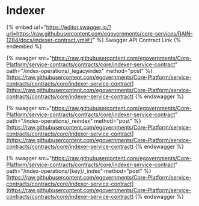 # Indexer

{% embed url="https://editor.swagger.io/?url=https://raw.githubusercontent.com/egovernments/core-services/RAIN-1284/docs/indexer-contract.yml#!/" %}
Swagger API Contract Link
{% endembed %}

{% swagger src="https://raw.githubusercontent.com/egovernments/Core-Platform/service-contracts/contracts/core/indexer-service-contract" path="/index-operations/_legacyindex" method="post" %}
[https://raw.githubusercontent.com/egovernments/Core-Platform/service-contracts/contracts/core/indexer-service-contract](https://raw.githubusercontent.com/egovernments/Core-Platform/service-contracts/contracts/core/indexer-service-contract)
{% endswagger %}

{% swagger src="https://raw.githubusercontent.com/egovernments/Core-Platform/service-contracts/contracts/core/indexer-service-contract" path="/index-operations/_reindex" method="post" %}
[https://raw.githubusercontent.com/egovernments/Core-Platform/service-contracts/contracts/core/indexer-service-contract](https://raw.githubusercontent.com/egovernments/Core-Platform/service-contracts/contracts/core/indexer-service-contract)
{% endswagger %}

{% swagger src="https://raw.githubusercontent.com/egovernments/Core-Platform/service-contracts/contracts/core/indexer-service-contract" path="/index-operations/{key}/_index" method="post" %}
[https://raw.githubusercontent.com/egovernments/Core-Platform/service-contracts/contracts/core/indexer-service-contract](https://raw.githubusercontent.com/egovernments/Core-Platform/service-contracts/contracts/core/indexer-service-contract)
{% endswagger %}
